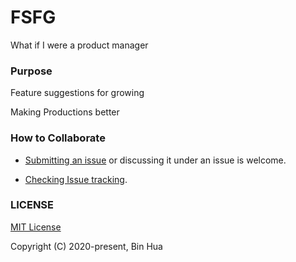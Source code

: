 # FSFG
What if I were a product manager

### Purpose

Feature suggestions for growing

Making Productions better

### How to Collaborate
- [Submitting an issue](https://github.com/huabin/fsfg/issues/new/choose) or discussing it under an issue is welcome.

- [Checking Issue tracking](https://github.com/tourcoder/fsfg/projects/1).

### LICENSE
[MIT License](LICENSE)

Copyright (C) 2020-present, Bin Hua
